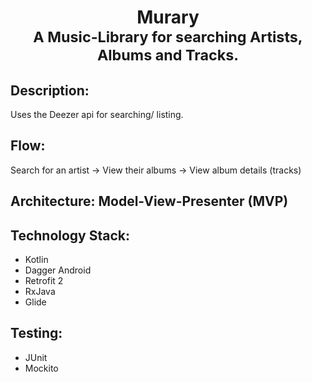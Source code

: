<h1 align="center">
	Murary<br><sub>A Music-Library for searching Artists, Albums and Tracks.
</sub>
</h1>

## Description:
 Uses the Deezer api for searching/ listing.

## Flow: 
 Search for an artist -> View their albums -> View album details (tracks)

## Architecture: Model-View-Presenter (MVP)

## Technology Stack: 
 - Kotlin 
 - Dagger Android 
 - Retrofit 2
 - RxJava
 - Glide
 
## Testing: 
 - JUnit 
 - Mockito
